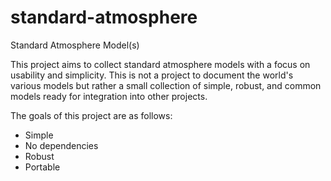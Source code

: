 # standard-atmosphere
Standard Atmosphere Model(s)

This project aims to collect standard atmosphere models with a focus on usability and simplicity. This is not a project to document the world's various models but rather a small collection of simple, robust, and common models ready for integration into other projects.

The goals of this project are as follows:
 * Simple
 * No dependencies
 * Robust
 * Portable
 
 
